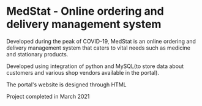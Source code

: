 # MedStat - Online ordering and delivery management system

Developed during the peak of COVID-19, MedStat is an online ordering and delivery management system that caters to vital needs such as medicine and stationary products. 

Developed using integration of python and MySQL(to store data about customers and various shop vendors available in the portal).

The portal's website is designed through HTML

Project completed in March 2021
